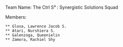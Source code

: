 Team Name: The Ctrl S³ : Synergistic Solutions Squad

Members:

    ** Glova, Lawrence Jacob S.
    ** Atari, Nurshiera S.
    ** Galenzoga, Queenielin
    ** Zamora, Rachiel Shy
